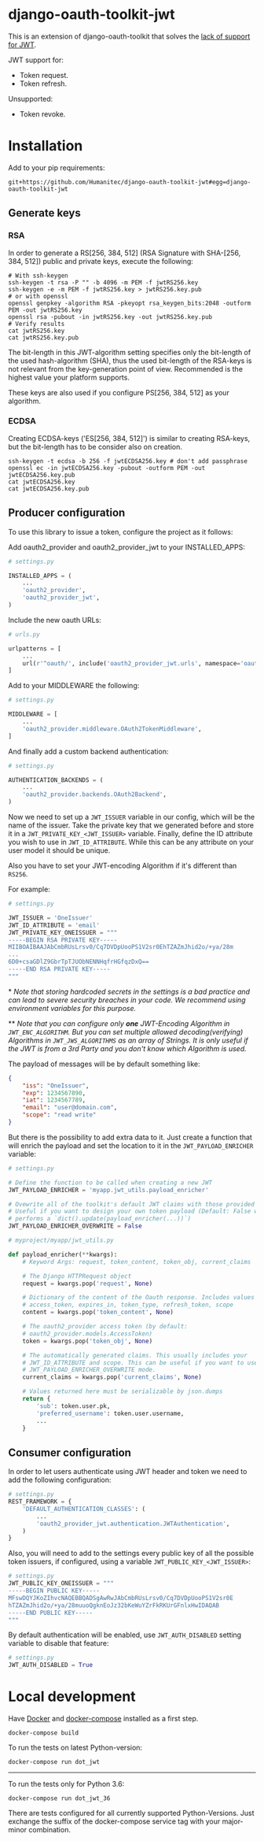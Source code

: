 django-oauth-toolkit-jwt
========================

This is an extension of django-oauth-toolkit that solves the
[lack of support for JWT](https://github.com/jazzband/django-oauth-toolkit/issues/397).

JWT support for:

* Token request.
* Token refresh.

Unsupported:

* Token revoke.


Installation
============

Add to your pip requirements:

```
git+https://github.com/Humanitec/django-oauth-toolkit-jwt#egg=django-oauth-toolkit-jwt
```

Generate keys
-------------

### RSA ###

In order to generate a RS[256, 384, 512] (RSA Signature with SHA-[256, 384, 512]) public and private
keys, execute the following:

```shell script
# With ssh-keygen
ssh-keygen -t rsa -P "" -b 4096 -m PEM -f jwtRS256.key
ssh-keygen -e -m PEM -f jwtRS256.key > jwtRS256.key.pub
# or with openssl
openssl genpkey -algorithm RSA -pkeyopt rsa_keygen_bits:2048 -outform PEM -out jwtRS256.key
openssl rsa -pubout -in jwtRS256.key -out jwtRS256.key.pub
# Verify results
cat jwtRS256.key
cat jwtRS256.key.pub
```

The bit-length in this JWT-algorithm setting specifies only the bit-length of the used hash-algorithm (SHA),
thus the used bit-length of the RSA-keys is not relevant from the key-generation point of view.
Recommended is the highest value your platform supports.

These keys are also used if you configure PS[256, 384, 512] as your algorithm.

### ECDSA ###

Creating ECDSA-keys ('ES[256, 384, 512]') is similar to creating RSA-keys,
but the bit-length has to be consider also on creation.

```shell script
ssh-keygen -t ecdsa -b 256 -f jwtECDSA256.key # don't add passphrase
openssl ec -in jwtECDSA256.key -pubout -outform PEM -out jwtECDSA256.key.pub
cat jwtECDSA256.key
cat jwtECDSA256.key.pub
```

Producer configuration
----------------------

To use this library to issue a token, configure the project as it follows:

Add oauth2_provider and oauth2_provider_jwt to your INSTALLED_APPS:

```python
# settings.py

INSTALLED_APPS = (
    ...
    'oauth2_provider',
    'oauth2_provider_jwt',
)
```

Include the new oauth URLs:

```python
# urls.py

urlpatterns = [
    ...
    url(r'^oauth/', include('oauth2_provider_jwt.urls', namespace='oauth2_provider_jwt')),
]
```

Add to your MIDDLEWARE the following:

```python
# settings.py

MIDDLEWARE = [
    ...
    'oauth2_provider.middleware.OAuth2TokenMiddleware',
]
```

And finally add a custom backend authentication:

```python
# settings.py

AUTHENTICATION_BACKENDS = (
    ...
    'oauth2_provider.backends.OAuth2Backend',
)
```

Now we need to set up a `JWT_ISSUER` variable in our config, which will be the
name of the issuer. Take the private key that we generated before
and store it in a `JWT_PRIVATE_KEY_<JWT_ISSUER>` variable. Finally, define the
ID attribute you wish to use in `JWT_ID_ATTRIBUTE`. While this can be any
attribute on your user model it should be unique.

Also you have to set your JWT-encoding Algorithm if it's different than
`RS256`.

For example:

```python
# settings.py

JWT_ISSUER = 'OneIssuer'
JWT_ID_ATTRIBUTE = 'email'
JWT_PRIVATE_KEY_ONEISSUER = """
-----BEGIN RSA PRIVATE KEY-----
MIIBOAIBAAJAbCmbRUsLrsv0/Cq7DVDpUooPS1V2sr0EhTZAZmJhid2o/+ya/28m
...
6D0+csaGDlZ9GbrTpTJUObNENNHqfrHGfqzDxQ==
-----END RSA PRIVATE KEY-----
"""
```

\* *Note that storing hardcoded secrets in the settings is a bad practice and
can lead to severe security breaches in your code. We recommend using
environment variables for this purpose.*

\** *Note that you can configure only **one** JWT-Encoding Algorithm in
`JWT_ENC_ALGORITHM`. But you can set multiple allowed decoding(verifying)
Algorithms in `JWT_JWS_ALGORITHMS` as an array of Strings. It is only useful
if the JWT is from a 3rd Party and you don't know which Algorithm is used.*

The payload of messages will be by default something like:

```json
{
    "iss": "OneIssuer",
    "exp": 1234567890,
    "iat": 1234567789,
    "email": "user@domain.com",
    "scope": "read write"
}
```

But there is the possibility to add extra data to it. Just create a
function that will enrich the payload and set the location to it in the
`JWT_PAYLOAD_ENRICHER` variable:

```python
# settings.py

# Define the function to be called when creating a new JWT
JWT_PAYLOAD_ENRICHER = 'myapp.jwt_utils.payload_enricher'

# Ovewrite all of the toolkit's default JWT claims with those provided by the function
# Useful if you want to design your own token payload (Default: False which
# performs a `dict().update(payload_enricher(...))`)
JWT_PAYLOAD_ENRICHER_OVERWRITE = False
```

```python
# myproject/myapp/jwt_utils.py

def payload_enricher(**kwargs):
    # Keyword Args: request, token_content, token_obj, current_claims

    # The Django HTTPRequest object
    request = kwargs.pop('request', None)

    # Dictionary of the content of the Oauth response. Includes values like
    # access_token, expires_in, token_type, refresh_token, scope
    content = kwargs.pop('token_content', None)

    # The oauth2_provider access token (by default:
    # oauth2_provider.models.AccessToken)
    token = kwargs.pop('token_obj', None)

    # The automatically generated claims. This usually includes your
    # JWT_ID_ATTRIBUTE and scope. This can be useful if you want to use
    # JWT_PAYLOAD_ENRICHER_OVERWRITE mode.
    current_claims = kwargs.pop('current_claims', None)

    # Values returned here must be serializable by json.dumps
    return {
        'sub': token.user.pk,
        'preferred_username': token.user.username,
        ...
    }
```


Consumer configuration
----------------------

In order to let users authenticate using JWT header and token we need to
add the following configuration:

```python
# settings.py
REST_FRAMEWORK = {
    'DEFAULT_AUTHENTICATION_CLASSES': (
        ...
        'oauth2_provider_jwt.authentication.JWTAuthentication',
    )
}
```

Also, you will need to add to the settings every public key of all the
possible token issuers, if configured, using a variable `JWT_PUBLIC_KEY_<JWT_ISSUER>`:

```python
# settings.py
JWT_PUBLIC_KEY_ONEISSUER = """
-----BEGIN PUBLIC KEY-----
MFswDQYJKoZIhvcNAQEBBQADSgAwRwJAbCmbRUsLrsv0/Cq7DVDpUooPS1V2sr0E
hTZAZmJhid2o/+ya/28muuoQgknEoJz32bKeWuYZrFkRKUrGFnlxHwIDAQAB
-----END PUBLIC KEY-----
"""
```

By default authentication will be enabled, use `JWT_AUTH_DISABLED` setting
variable to disable that feature:

```python
# settings.py
JWT_AUTH_DISABLED = True
```


Local development
=================

Have [Docker](https://www.docker.com/) and [docker-compose](https://docs.docker.com/compose/install/) installed as a first step.

```shell script
docker-compose build
```

To run the tests on latest Python-version:

```shell script
docker-compose run dot_jwt
```

----------
To run the tests only for Python 3.6:

```shell script
docker-compose run dot_jwt_36
```

There are tests configured for all currently supported Python-Versions.
Just exchange the suffix of the docker-compose service tag with your major-minor combination.
